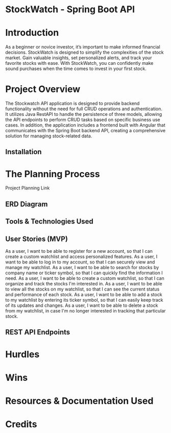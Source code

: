 # StockWatch - Spring Boot API
<h1>Introduction</h1>
As a beginner or novice investor, it’s important to make informed financial decisions. StockWatch is designed to simplify the complexities of the stock market.  Gain valuable insights, set personalized alerts, and track your favorite stocks with ease. With StockWatch, you can confidently make sound purchases when the time comes to invest in your first stock.
<h1>Project Overview</h1>
The Stockwatch API application is designed to provide backend functionality without the need for full CRUD operations and authentication. It utilizes Java RestAPI to handle the persistence of three models, allowing the API endpoints to perform CRUD tasks based on specific business use cases. In addition, the application includes a frontend built with Angular that communicates with the Spring Boot backend API, creating a comprehensive solution for managing stock-related data.
<h2>Installation</h2>
<h1>The Planning Process</h1>
Project Planning Link
<h2>ERD Diagram</h2>
<h2>Tools & Technologies Used</h2>
<h2>User Stories (MVP)</h2>
As a user, I want to be able to register for a new account, so that I can create a custom watchlist and access personalized features.
As a user, I want to be able to log in to my account, so that I can securely view and manage my watchlist.
As a user, I want to be able to search for stocks by company name or ticker symbol, so that I can quickly find the information I need.
As a user, I want to be able to create a custom watchlist, so that I can organize and track the stocks I'm interested in.
As a user, I want to be able to view all the stocks on my watchlist, so that I can see the current status and performance of each stock.
As a user, I want to be able to add a stock to my watchlist by entering its ticker symbol, so that I can easily keep track of its updates and changes.
As a user, I want to be able to delete a stock from my watchlist, in case I'm no longer interested in tracking that particular stock.
<h2>REST API Endpoints</h2>
<h1>Hurdles</h1>
<h1>Wins</h1>
<h1>Resources & Documentation Used</h1>
<h1>Credits</h1>
